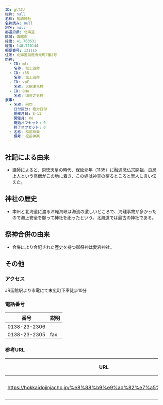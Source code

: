 ```yaml
---
ID: glTJU
総称: null
名称: 船魂神社
名称読み: null
別名: null
都道府県: 北海道
区域: 函館市
緯度: 41.763531
経度: 140.710144
郵便番号: 131116
住所: 北海道函館市元町7番2号
祭神:
  - ID: mlr
    名称: 塩土翁命
  - ID: z55
    名称: 塩土翁命
  - ID: vpF
    名称: 大綿津見神
  - ID: BHo
    名称: 須佐之男神
祭事:
  - 名称: 例祭
    日付区分: 絶対日付
    開催月日: 8-11
    開催月: 08
    開始オフセット: 0
    終了オフセット: 0
  - 名称: 松前神楽
    備考: 松前神楽
---
```


## 社記による由来

- 講師によると、崇徳天皇の時代、保延元年（1135）に融通念仏宗開祖、良忍上人という高僧がこの地に着き、この処は神霊の宿るところと里人に言い伝えた。

## 神社の歴史

- 本州と北海道に渡る津軽海峡は海流の激しいところで、海難事故が多かったので海上安全を願って神社を祀ったという。北海道では最古の神社である。

## 祭神合併の由来

- 合併により合祀された歴史を持つ御祭神は愛宕神社。

## その他

### アクセス

JR函館駅より市電にて末広町下車徒歩10分

### 電話番号

| 番号         | 説明 |
| ------------ | ---- |
| 0138-23-2306 |      |
| 0138-23-2305 | fax  |

### 参考URL

| URL                                                               | 説明   |
| ----------------------------------------------------------------- | ------ |
| https://hokkaidojinjacho.jp/%e8%88%b9%e9%ad%82%e7%a5%9e%e7%a4%be/ | 神社庁 |
